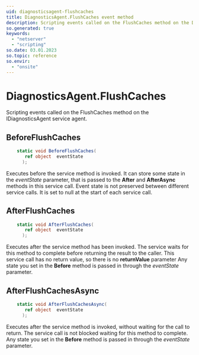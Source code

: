 ```yaml
---
uid: diagnosticsagent-flushcaches
title: DiagnosticsAgent.FlushCaches event method
description: Scripting events called on the FlushCaches method on the DiagnosticsAgent service agent.
so.generated: true
keywords:
  - "netserver"
  - "scripting"
so.date: 03.01.2023
so.topic: reference
so.envir:
  - "onsite"
---
```

# DiagnosticsAgent.FlushCaches

Scripting events called on the <see cref='M:SuperOffice.CRM.Services.IDiagnosticsAgent.FlushCaches'>FlushCaches</see> method on the <see cref='IDiagnosticsAgent'>IDiagnosticsAgent</see>  service agent.

## BeforeFlushCaches
```cs
    static void BeforeFlushCaches(
       ref object  eventState
      );
```
Executes before the service method is invoked.
It can store some state in the *eventState* parameter, that is passed to the **After** and **AfterAsync** methods in this service call.
Event state is not preserved between different service calls. It is set to null at the start of each service call.
## AfterFlushCaches
```cs
    static void AfterFlushCaches(
       ref object  eventState
      );
```
Executes after the service method has been invoked. The service waits for this method to complete before returning the result to the caller.
This service call has no return value, so there is no **returnValue** parameter
Any state you set in the **Before** method is passed in through the *eventState* parameter.
## AfterFlushCachesAsync
```cs
    static void AfterFlushCachesAsync(
       ref object  eventState
      );
```
Executes after the service method is invoked, without waiting for the call to return.
The service call is not blocked waiting for this method to complete.
Any state you set in the **Before** method is passed in through the *eventState* parameter.

